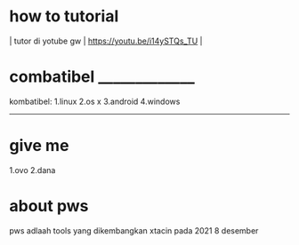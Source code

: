 # how to tutorial
 | tutor di yotube gw |
 https://youtu.be/i14ySTQs_TU 
 |
# combatibel _____________
 kombatibel:
 1.linux
 2.os x
 3.android
 4.windows
 ______________
 
# give me
 1.ovo
 2.dana
 
# about pws
 pws adlaah tools yang dikembangkan xtacin pada 2021 8 desember 
